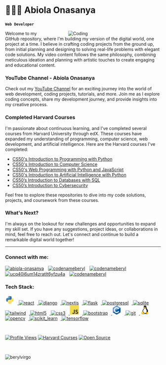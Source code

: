 # 👨🏾‍💻 Abiola Onasanya

**`Web Developer`**

<img align="right" alt="Coding" width="300" src="https://i.imgur.com/bSF8tXY.gif" style="margin-left:30px;padding-left:30px;">

Welcome to my GitHub repository, where I'm building my version of the digital world, one project at a time. I believe in crafting coding projects from the ground up, from initial planning and designing to solving real-life problems with elegant code solutions. My video content follows the same philosophy, combining meticulous ideation and planning with artistic touches to create engaging and educational content.

### YouTube Channel - Abiola Onasanya

Check out my [YouTube Channel](https://www.youtube.com/@codenameberyl) for an exciting journey into the world of web development, coding projects, tutorials, and more. Join me as I explore coding concepts, share my development journey, and provide insights into my creative process.

### Completed Harvard Courses

I'm passionate about continuous learning, and I've completed several courses from Harvard University through edX. These courses have expanded my understanding of programming, computer science, web development, and artificial intelligence. Here are the Harvard courses I've completed:

- [CS50's Introduction to Programming with Python](https://github.com/codenameberyl/CS50P)
- [CS50's Introduction to Computer Science](https://github.com/codenameberyl/CS50X)
- [CS50's Web Programming with Python and JavaScript](https://github.com/codenameberyl/CS50W)
- [CS50's Introduction to Artificial Intelligence with Python](https://github.com/codenameberyl/CS50AI)
- [CS50’s Introduction to Databases with SQL](https://github.com/codenameberyl/CS50SQL)
- [CS50’s Introduction to Cybersecurity](https://github.com/codenameberyl/CS50CY)

Feel free to explore these repositories to dive into my code solutions, projects, and coursework from these courses.

### What's Next?

I'm always on the lookout for new challenges and opportunities to expand my skill set. If you have any suggestions, project ideas, or collaborations in mind, feel free to reach out. Let's connect and continue to build a remarkable digital world together!

---

<h3 align="left">Connect with me:</h3>
<p align="left">
<a href="https://linkedin.com/in/abiola-onasanya" target="blank"><img align="center" src="https://cdn.jsdelivr.net/gh/devicons/devicon/icons/linkedin/linkedin-original.svg" alt="abiola-onasanya" height="20" width="30" style="padding-right:10px;" /></a>
<a href="https://twitter.com/codenameberyl" target="blank"><img align="center" src="https://cdn.jsdelivr.net/gh/devicons/devicon/icons/twitter/twitter-original.svg" alt="codenameberyl" height="20" width="30" style="padding-right:10px;" /></a>
<a href="https://instagram.com/codenameberyl" target="blank"><img align="center" src="https://raw.githubusercontent.com/rahuldkjain/github-profile-readme-generator/master/src/images/icons/Social/instagram.svg" alt="codenameberyl" height="20" width="30" style="padding-right:10px;" /></a>
<a href="https://www.youtube.com/@codenameberyl" target="blank"><img align="center" src="https://raw.githubusercontent.com/rahuldkjain/github-profile-readme-generator/master/src/images/icons/Social/youtube.svg" alt="ucq40i6um14zratlt6yfzu4a" height="20" width="30" style="padding-right:10px;" /></a>
<a href="https://fb.com/codenameberyl" target="blank"><img align="center" src="https://cdn.jsdelivr.net/gh/devicons/devicon/icons/facebook/facebook-original.svg" alt="codenameberyl" height="20" width="30" style="padding-right:10px;" /></a>
</p>

<h3 align="left">Tech Stack:</h3>
<p align="left"> <a href="https://www.python.org" target="_blank" rel="noreferrer"> <img src="https://raw.githubusercontent.com/devicons/devicon/master/icons/python/python-original.svg" alt="python" width="30" height="30" style="padding-right:10px;"/> </a> <a href="https://reactjs.org/" target="_blank" rel="noreferrer"> <img src="https://cdn.jsdelivr.net/gh/devicons/devicon/icons/react/react-original.svg" alt="react" width="30" height="30" style="padding-right:10px;"/> </a> <a href="https://www.djangoproject.com/" target="_blank" rel="noreferrer"> <img src="https://cdn.worldvectorlogo.com/logos/django.svg" alt="django" width="30" height="30" style="padding-right:10px;"/> </a> <a href="https://nextjs.org/" target="_blank" rel="noreferrer"> <img src="https://cdn.jsdelivr.net/gh/devicons/devicon/icons/nextjs/nextjs-line.svg" alt="nextjs" width="30" height="30" style="padding-right:10px;"/> </a> <a href="https://flask.palletsprojects.com/" target="_blank" rel="noreferrer"> <img src="https://www.vectorlogo.zone/logos/pocoo_flask/pocoo_flask-icon.svg" alt="flask" width="30" height="30" style="padding-right:10px;"/> </a> <a href="https://www.postgresql.org" target="_blank" rel="noreferrer"> <img src="https://cdn.jsdelivr.net/gh/devicons/devicon/icons/postgresql/postgresql-original.svg" alt="postgresql" width="30" height="30" style="padding-right:10px;"/> </a> <a href="https://www.sqlite.org/" target="_blank" rel="noreferrer"> <img src="https://www.vectorlogo.zone/logos/sqlite/sqlite-icon.svg" alt="sqlite" width="30" height="30" style="padding-right:10px;"/> </a> <a href="https://tailwindcss.com/" target="_blank" rel="noreferrer"> <img src="https://www.vectorlogo.zone/logos/tailwindcss/tailwindcss-icon.svg" alt="tailwind" width="30" height="30" style="padding-right:10px;"/> <a href="https://www.w3.org/html/" target="_blank" rel="noreferrer"> <img src="https://cdn.jsdelivr.net/gh/devicons/devicon/icons/html5/html5-original.svg" alt="html5" width="30" height="30" style="padding-right:10px;"/> </a> <a href="https://www.w3schools.com/css/" target="_blank" rel="noreferrer"> <img src="https://cdn.jsdelivr.net/gh/devicons/devicon/icons/css3/css3-original.svg" alt="css3" width="30" height="30" style="padding-right:10px;"/> </a> <a href="https://developer.mozilla.org/en-US/docs/Web/JavaScript" target="_blank" rel="noreferrer"> <img src="https://raw.githubusercontent.com/devicons/devicon/master/icons/javascript/javascript-original.svg" alt="javascript" width="30" height="30" style="padding-right:10px;"/> </a> <a href="https://getbootstrap.com" target="_blank" rel="noreferrer"> <img src="https://cdn.jsdelivr.net/gh/devicons/devicon/icons/bootstrap/bootstrap-original.svg" alt="bootstrap" width="30" height="30" style="padding-right:10px;"/> </a> <a href="https://www.cprogramming.com/" target="_blank" rel="noreferrer"> <img src="https://raw.githubusercontent.com/devicons/devicon/master/icons/c/c-original.svg" alt="c" width="30" height="30" style="padding-right:10px;"/> </a> <a href="https://git-scm.com/" target="_blank" rel="noreferrer"> <img src="https://www.vectorlogo.zone/logos/git-scm/git-scm-icon.svg" alt="git" width="30" height="30" style="padding-right:10px;"/> </a> <a href="https://www.linux.org/" target="_blank" rel="noreferrer"> <img src="https://raw.githubusercontent.com/devicons/devicon/master/icons/linux/linux-original.svg" alt="linux" width="30" height="30" style="padding-right:10px;"/> </a> <a href="https://opencv.org/" target="_blank" rel="noreferrer"> <img src="https://www.vectorlogo.zone/logos/opencv/opencv-icon.svg" alt="opencv" width="30" height="30" style="padding-right:10px;"/> </a> <a href="https://scikit-learn.org/" target="_blank" rel="noreferrer"> <img src="https://upload.wikimedia.org/wikipedia/commons/0/05/Scikit_learn_logo_small.svg" alt="scikit_learn" width="30" height="30" style="padding-right:10px;"/> </a> </a> <a href="https://www.tensorflow.org" target="_blank" rel="noreferrer"> <img src="https://www.vectorlogo.zone/logos/tensorflow/tensorflow-icon.svg" alt="tensorflow" width="30" height="30" style="padding-right:10px;"/> </a> </p>

<br>

[![Profile Views](https://komarev.com/ghpvc/?username=berylvirgo&label=Profile%20views&color=0e75b6&style=flat)](#completed-harvard-courses)
[![Harvard Courses](https://img.shields.io/badge/Harvard%20Courses-Completed-blue)](#completed-harvard-courses)
[![Open Source](https://img.shields.io/badge/Open%20Source-Yes-green)](#github-repositories)

<br>

<p>
<img align="center" src="https://github-readme-stats.vercel.app/api?username=berylvirgo&show_icons=true&locale=en&theme=dark" alt="berylvirgo" />
</p>
